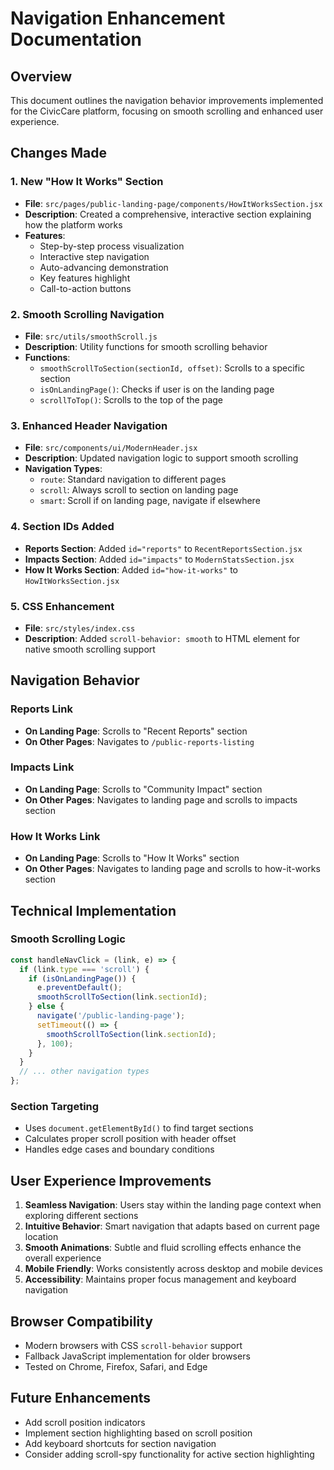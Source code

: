# Navigation Enhancement Documentation

## Overview
This document outlines the navigation behavior improvements implemented for the CivicCare platform, focusing on smooth scrolling and enhanced user experience.

## Changes Made

### 1. New "How It Works" Section
- **File**: `src/pages/public-landing-page/components/HowItWorksSection.jsx`
- **Description**: Created a comprehensive, interactive section explaining how the platform works
- **Features**:
  - Step-by-step process visualization
  - Interactive step navigation
  - Auto-advancing demonstration
  - Key features highlight
  - Call-to-action buttons

### 2. Smooth Scrolling Navigation
- **File**: `src/utils/smoothScroll.js`
- **Description**: Utility functions for smooth scrolling behavior
- **Functions**:
  - `smoothScrollToSection(sectionId, offset)`: Scrolls to a specific section
  - `isOnLandingPage()`: Checks if user is on the landing page
  - `scrollToTop()`: Scrolls to the top of the page

### 3. Enhanced Header Navigation
- **File**: `src/components/ui/ModernHeader.jsx`
- **Description**: Updated navigation logic to support smooth scrolling
- **Navigation Types**:
  - `route`: Standard navigation to different pages
  - `scroll`: Always scroll to section on landing page
  - `smart`: Scroll if on landing page, navigate if elsewhere

### 4. Section IDs Added
- **Reports Section**: Added `id="reports"` to `RecentReportsSection.jsx`
- **Impacts Section**: Added `id="impacts"` to `ModernStatsSection.jsx`
- **How It Works Section**: Added `id="how-it-works"` to `HowItWorksSection.jsx`

### 5. CSS Enhancement
- **File**: `src/styles/index.css`
- **Description**: Added `scroll-behavior: smooth` to HTML element for native smooth scrolling support

## Navigation Behavior

### Reports Link
- **On Landing Page**: Scrolls to "Recent Reports" section
- **On Other Pages**: Navigates to `/public-reports-listing`

### Impacts Link
- **On Landing Page**: Scrolls to "Community Impact" section
- **On Other Pages**: Navigates to landing page and scrolls to impacts section

### How It Works Link
- **On Landing Page**: Scrolls to "How It Works" section
- **On Other Pages**: Navigates to landing page and scrolls to how-it-works section

## Technical Implementation

### Smooth Scrolling Logic
```javascript
const handleNavClick = (link, e) => {
  if (link.type === 'scroll') {
    if (isOnLandingPage()) {
      e.preventDefault();
      smoothScrollToSection(link.sectionId);
    } else {
      navigate('/public-landing-page');
      setTimeout(() => {
        smoothScrollToSection(link.sectionId);
      }, 100);
    }
  }
  // ... other navigation types
};
```

### Section Targeting
- Uses `document.getElementById()` to find target sections
- Calculates proper scroll position with header offset
- Handles edge cases and boundary conditions

## User Experience Improvements

1. **Seamless Navigation**: Users stay within the landing page context when exploring different sections
2. **Intuitive Behavior**: Smart navigation that adapts based on current page location
3. **Smooth Animations**: Subtle and fluid scrolling effects enhance the overall experience
4. **Mobile Friendly**: Works consistently across desktop and mobile devices
5. **Accessibility**: Maintains proper focus management and keyboard navigation

## Browser Compatibility
- Modern browsers with CSS `scroll-behavior` support
- Fallback JavaScript implementation for older browsers
- Tested on Chrome, Firefox, Safari, and Edge

## Future Enhancements
- Add scroll position indicators
- Implement section highlighting based on scroll position
- Add keyboard shortcuts for section navigation
- Consider adding scroll-spy functionality for active section highlighting